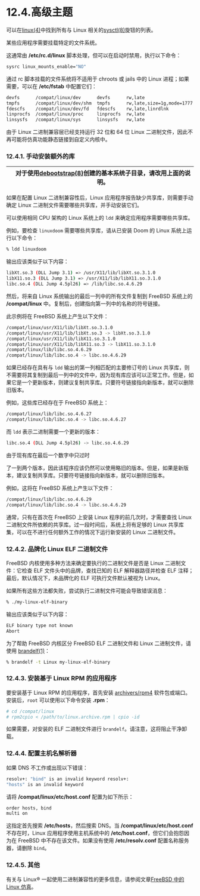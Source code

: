 # 12.4.高级主题

可以在[linux(4)](https://man.freebsd.org/cgi/man.cgi?query=linux&sektion=4&format=html)中找到所有与 Linux 相关的[sysctl(8)](https://man.freebsd.org/cgi/man.cgi?query=sysctl&sektion=8&format=html)旋钮的列表。

某些应用程序需要挂载特定的文件系统。

这通常由 **/etc/rc.d/linux** 脚本处理，但可以在启动时禁用，执行以下命令：

```sh
sysrc linux_mounts_enable="NO"
```

通过 rc 脚本挂载的文件系统将不适用于 chroots 或 jails 中的 Linux 进程；如果需要，可以在 **/etc/fstab** 中配置它们：

```sh
devfs      /compat/linux/dev      devfs      rw,late                    0  0
tmpfs      /compat/linux/dev/shm  tmpfs      rw,late,size=1g,mode=1777  0  0
fdescfs    /compat/linux/dev/fd   fdescfs    rw,late,linrdlnk           0  0
linprocfs  /compat/linux/proc     linprocfs  rw,late                    0  0
linsysfs   /compat/linux/sys      linsysfs   rw,late                    0  0
```

由于 Linux 二进制兼容层已经支持运行 32 位和 64 位 Linux 二进制文件，因此不再可能将仿真功能静态链接到自定义内核中。

### 12.4.1. 手动安装额外的库

|     | 对于使用[debootstrap(8)](https://man.freebsd.org/cgi/man.cgi?query=debootstrap&sektion=8&format=html)创建的基本系统子目录，请改用上面的说明。 |
| --- | --------------------------------------------------------------------------------------------------------------------------------------------- |

如果在配置 Linux 二进制兼容性后，Linux 应用程序报告缺少共享库，则需要手动确定 Linux 二进制文件需要哪些共享库，并手动安装它们。

可以使用相同 CPU 架构的 Linux 系统上的 `ldd` 来确定应用程序需要哪些共享库。

例如，要检查 `linuxdoom` 需要哪些共享库，请从已安装 Doom 的 Linux 系统上运行以下命令：

```sh
% ldd linuxdoom
```

输出应该类似于以下内容：

```sh
libXt.so.3 (DLL Jump 3.1) => /usr/X11/lib/libXt.so.3.1.0
libX11.so.3 (DLL Jump 3.1) => /usr/X11/lib/libX11.so.3.1.0
libc.so.4 (DLL Jump 4.5pl26) => /lib/libc.so.4.6.29
```

然后，将来自 Linux 系统输出的最后一列中的所有文件复制到 FreeBSD 系统上的 **/compat/linux** 中。复制后，创建指向第一列中的名称的符号链接。

此示例将在 FreeBSD 系统上产生以下文件：

```sh
/compat/linux/usr/X11/lib/libXt.so.3.1.0
/compat/linux/usr/X11/lib/libXt.so.3 -> libXt.so.3.1.0
/compat/linux/usr/X11/lib/libX11.so.3.1.0
/compat/linux/usr/X11/lib/libX11.so.3 -> libX11.so.3.1.0
/compat/linux/lib/libc.so.4.6.29
/compat/linux/lib/libc.so.4 -> libc.so.4.6.29
```

如果已经存在具有与 `ldd` 输出的第一列相匹配的主要修订号的 Linux 共享库，则不需要将其复制到最后一列中的文件中，因为现有库应该可以正常工作。但是，如果它是一个更新版本，则建议复制共享库。只要符号链接指向新版本，就可以删除旧版本。

例如，这些库已经存在于 FreeBSD 系统上：

```sh
/compat/linux/lib/libc.so.4.6.27
/compat/linux/lib/libc.so.4 -> libc.so.4.6.27
```

而 `ldd` 表示二进制需要一个更新的版本：

```sh
libc.so.4 (DLL Jump 4.5pl26) -> libc.so.4.6.29
```

由于现有库在最后一个数字中只过时

了一到两个版本，因此该程序应该仍然可以使用略旧的版本。但是，如果是新版本，建议复制共享库。只要符号链接指向新版本，就可以删除旧版本。

例如，这将在 FreeBSD 系统上产生以下文件：

```sh
/compat/linux/lib/libc.so.4.6.29
/compat/linux/lib/libc.so.4 -> libc.so.4.6.29
```

通常，只有在首次在 FreeBSD 上安装 Linux 程序的前几次时，才需要查找 Linux 二进制文件所依赖的共享库。过一段时间后，系统上将有足够的 Linux 共享库集，可以在不进行任何额外工作的情况下运行新安装的 Linux 二进制文件。

### 12.4.2. 品牌化 Linux ELF 二进制文件

FreeBSD 内核使用多种方法来确定要执行的二进制文件是否是 Linux 二进制文件：它检查 ELF 文件头中的品牌，查找已知的 ELF 解释器路径并检查 ELF 注释；最后，默认情况下，未品牌化的 ELF 可执行文件默认被视为 Linux。

如果所有这些方法都失败，尝试执行二进制文件可能会导致错误消息：

```sh
% ./my-linux-elf-binary
```

输出应该类似于以下内容：

```sh
ELF binary type not known
Abort
```

为了帮助 FreeBSD 内核区分 FreeBSD ELF 二进制文件和 Linux 二进制文件，请使用 [brandelf(1)](https://man.freebsd.org/cgi/man.cgi?query=brandelf&sektion=1&format=html)：

```sh
% brandelf -t Linux my-linux-elf-binary
```

### 12.4.3. 安装基于 Linux RPM 的应用程序

要安装基于 Linux RPM 的应用程序，首先安装 [archivers/rpm4](https://cgit.freebsd.org/ports/tree/archivers/rpm4/) 软件包或端口。安装后，`root` 可以使用以下命令安装 **.rpm**：

```sh
# cd /compat/linux
# rpm2cpio < /path/to/linux.archive.rpm | cpio -id
```

如果需要，对安装的 ELF 二进制文件进行 `brandelf`。请注意，这将阻止干净卸载。

### 12.4.4. 配置主机名解析器

如果 DNS 不工作或出现以下错误：

```sh
resolv+: "bind" is an invalid keyword resolv+:
"hosts" is an invalid keyword
```

请将 **/compat/linux/etc/host.conf** 配置为如下所示：

```sh
order hosts, bind
multi on
```

这指定首先搜索 **/etc/hosts**，然后搜索 DNS。当 **/compat/linux/etc/host.conf** 不存在时，Linux 应用程序使用主机系统中的 **/etc/host.conf**，但它们会抱怨因为在 FreeBSD 中不存在该文件。如果没有使用 **/etc/resolv.conf** 配置名称服务器，请删除 `bind`。

### 12.4.5. 其他

有关与 Linux® 一起使用二进制兼容性的更多信息，请参阅文章[FreeBSD 中的 Linux 仿真](https://docs.freebsd.org/en/articles/linux-emulation/)。
